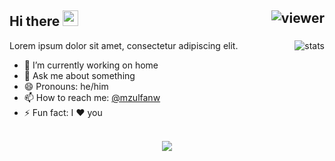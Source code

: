 ## Hi there <img src="https://media.giphy.com/media/hvRJCLFzcasrR4ia7z/giphy.gif" width="25px"> <img align="right" src="https://komarev.com/ghpvc/?username=mzulfanw&style=flat&color=d83a7c" alt="viewer" />

<img align="right" src="https://github-readme-stats.vercel.app/api?username=mzulfanw&show_icons=true&theme=radical&include_all_commits=true&count_private=true" alt="stats" />

Lorem ipsum dolor sit amet, consectetur adipiscing elit.

- 🔭 I’m currently working on home
- 💬 Ask me about something
- 😄 Pronouns: he/him
- 📫 How to reach me: [@mzulfanw](https://instagram.com/mzulfanw)
- ⚡ Fun fact: I ❤️ you <br>&nbsp;

<p align="center">
  <a href="https://github.com/mzulfanw/github-readme-stats">
    <img src="https://github-readme-stats.vercel.app/api/top-langs/?username=mzulfanw&layout=compact&theme=radical&card_width=800" />
  </a>
<!-- <a href="https://github.com/jovanzers">
  <img height="180em" src="https://github-readme-stats.vercel.app/api?username=jovanzers&show_icons=true&theme=radical&include_all_commits=true&count_private=true" />
  <img height="180em" src="https://github-readme-stats.vercel.app/api/top-langs/?username=jovanzers&layout=compact&theme=radical" />
</a> -->
</p>
